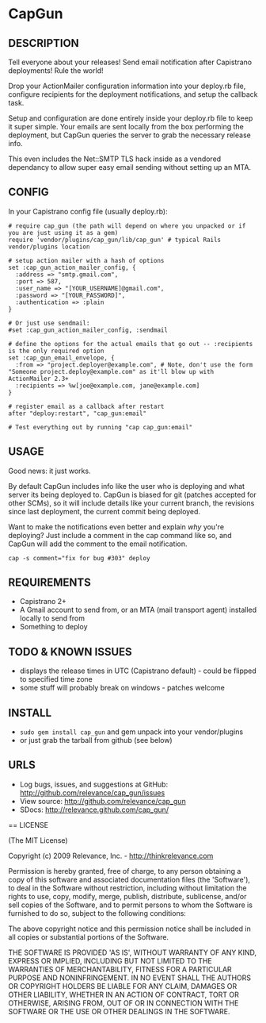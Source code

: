 # CapGun
  
## DESCRIPTION

Tell everyone about your releases!  Send email notification after Capistrano deployments!  Rule the world!

Drop your ActionMailer configuration information into your deploy.rb file, configure recipients for the deployment notifications, and setup the callback task.

Setup and configuration are done entirely inside your deploy.rb file to keep it super simple.  Your emails are sent locally from the box performing the deployment, but CapGun queries the server to grab the necessary release info.

This even includes the Net::SMTP TLS hack inside as a vendored dependancy to allow super easy email sending without setting up an MTA.

## CONFIG

In your Capistrano config file (usually deploy.rb):

    # require cap_gun (the path will depend on where you unpacked or if you are just using it as a gem)
    require 'vendor/plugins/cap_gun/lib/cap_gun' # typical Rails vendor/plugins location
    
    # setup action mailer with a hash of options
    set :cap_gun_action_mailer_config, {
      :address => "smtp.gmail.com",
      :port => 587,
      :user_name => "[YOUR_USERNAME]@gmail.com",
      :password => "[YOUR_PASSWORD]",
      :authentication => :plain 
    }

    # Or just use sendmail:
    #set :cap_gun_action_mailer_config, :sendmail

    # define the options for the actual emails that go out -- :recipients is the only required option
    set :cap_gun_email_envelope, { 
      :from => "project.deployer@example.com", # Note, don't use the form "Someone project.deploy@example.com" as it'll blow up with ActionMailer 2.3+
      :recipients => %w[joe@example.com, jane@example.com] 
    }
    
    # register email as a callback after restart
    after "deploy:restart", "cap_gun:email"
    
    # Test everything out by running "cap cap_gun:email"

## USAGE

Good news: it just works.  

By default CapGun includes info like the user who is deploying and what server its being deployed to.  CapGun is biased for git (patches accepted for other SCMs), so it will include details like your current branch, the revisions since last deployment, the current commit being deployed.

Want to make the notifications even better and explain _why_ you're deploying?
Just include a comment in the cap command like so, and CapGun will add the comment to the email notification.

    cap -s comment="fix for bug #303" deploy

## REQUIREMENTS

* Capistrano 2+
* A Gmail account to send from, or an MTA (mail transport agent) installed locally to send from
* Something to deploy

## TODO & KNOWN ISSUES

* displays the release times in UTC (Capistrano default) - could be flipped to specified time zone
* some stuff will probably break on windows - patches welcome

## INSTALL

* `sudo gem install cap_gun`  and gem unpack into your vendor/plugins
* or just grab the tarball from github (see below)

## URLS

* Log bugs, issues, and suggestions at GitHub: http://github.com/relevance/cap_gun/issues
* View source: http://github.com/relevance/cap_gun
* SDocs: http://relevance.github.com/cap_gun/

== LICENSE

(The MIT License)

Copyright (c) 2009 Relevance, Inc. - http://thinkrelevance.com

Permission is hereby granted, free of charge, to any person obtaining
a copy of this software and associated documentation files (the
'Software'), to deal in the Software without restriction, including
without limitation the rights to use, copy, modify, merge, publish,
distribute, sublicense, and/or sell copies of the Software, and to
permit persons to whom the Software is furnished to do so, subject to
the following conditions:

The above copyright notice and this permission notice shall be
included in all copies or substantial portions of the Software.

THE SOFTWARE IS PROVIDED 'AS IS', WITHOUT WARRANTY OF ANY KIND,
EXPRESS OR IMPLIED, INCLUDING BUT NOT LIMITED TO THE WARRANTIES OF
MERCHANTABILITY, FITNESS FOR A PARTICULAR PURPOSE AND NONINFRINGEMENT.
IN NO EVENT SHALL THE AUTHORS OR COPYRIGHT HOLDERS BE LIABLE FOR ANY
CLAIM, DAMAGES OR OTHER LIABILITY, WHETHER IN AN ACTION OF CONTRACT,
TORT OR OTHERWISE, ARISING FROM, OUT OF OR IN CONNECTION WITH THE
SOFTWARE OR THE USE OR OTHER DEALINGS IN THE SOFTWARE. 
 
 
 
